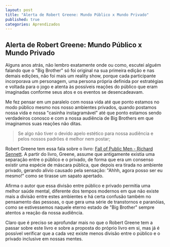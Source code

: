 ```yaml
---
layout: post
title: "Alerta de Robert Greene: Mundo Público x Mundo Privado"
published: true
categories: Aprendizados
---
```


## Alerta de Robert Greene: Mundo Público x Mundo Privado

Alguns anos atrás, não lembro exatamente onde ou como, escutei alguém falando que o "Big Brother" só foi original na sua primeira edição e nas demais edições, não foi mais um reality show, porque cada participante incorporava um personagem, uma persona própria definida por estratégias e voltada para o jogo e atenta às possíveis reações do público que eram imaginadas conforme seus atos e os eventos se desencadeavam. 

Me fez pensar em um paralelo com nossa vida até que ponto estamos no modo público mesmo nos nosso ambientes privados, quando postamos nossa vida e nossa "casinha instagramável" até que ponto estamos sendo verdadeiros conosco e com a nossa audiência de Big Brothers em que imaginamos suas reações não ditas. 

> Se algo não tiver o devido apelo estético para nossa audiência e pelos nossos padrões é melhor nem postar;

Robert Greene tem essa fala sobre o livro: [Fall of Public Men - Richard Sennett](https://www.youtube.com/watch?v=vvvp06LDRbA). A partir do livro, Greene, assume que antigamente existia uma separação entre o público e o privado, de forma que era um consenso existir uma espécie de máscara pública, que depois era tirada no ambiente privado, gerando alívio causado pela sensação: "Ahhh, agora posso ser eu mesmo!" como se tirasse um sapato apertado.

Afirma o autor que essa divisão entre público e privado permitia uma melhor saúde mental, diferente dos tempos modernos em que não existe mais a divisão entre estes ambientes e há certa confusão também no pensamento das pessoas, o que gera uma série de transtornos e paranóias, como se estivessemos naquele eterno estado de "Big Brother" sempre atentos a reação da nossa audiência.

Claro que é preciso se aprofundar mais no que o Robert Greene tem a passar sobre este livro e sobre a proposta do próprio livro em si, mas já é possível verificar que a cada vez existe menos divisão entre o público e o privado inclusive em nossas mentes.
